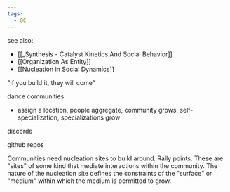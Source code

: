 ```yaml
---
tags:
  - OC
---
```

see also:
- [[_Synthesis - Catalyst Kinetics And Social Behavior]]
- [[Organization As Entity]]
- [[Nucleation in Social Dynamics]]


"if you build it, they will come"

dance communities
- assign a location, people aggregate, community grows, self-specialization, specializations grow

discords

github repos

Communities need nucleation sites to build around. Rally points. These are "sites" of some kind that mediate interactions within the community. The nature of the nucleation site defines the constraints of the "surface" or "medium" within which the medium is permitted to grow. 